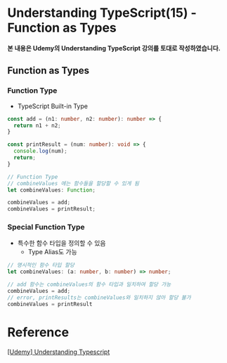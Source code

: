 # Understanding TypeScript(15) - Function as Types

**본 내용은 Udemy의 Understanding TypeScript 강의를 토대로 작성하였습니다.**



## Function as Types

### Function Type

* TypeScript Built-in Type

```TypeScript
const add = (n1: number, n2: number): number => {
  return n1 + n2;
}

const printResult = (num: number): void => {
  console.log(num);
  return;
}

// Function Type
// combineValues 에는 함수들을 할당할 수 있게 됨
let combineValues: Function;

combineValues = add;
combineValues = printResult;
```



### Special Function Type

* 특수한 함수 타입을 정의할 수 있음
  * Type Alias도 가능

```TypeScript
// 명시적인 함수 타입 할당
let combineValues: (a: number, b: number) => number;

// add 함수는 combineValues의 함수 타입과 일치하여 할당 가능
combineValues = add;
// error, printResults는 combineValues와 일치하지 않아 할당 불가
combineValues = printResult
```




# Reference

[[Udemy] Understanding Typescript](https://www.udemy.com/course/understanding-typescript/)

